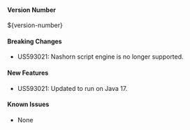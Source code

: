 #### Version Number
${version-number}

#### Breaking Changes
- US593021: Nashorn script engine is no longer supported.

#### New Features
- US593021: Updated to run on Java 17.

#### Known Issues
- None
